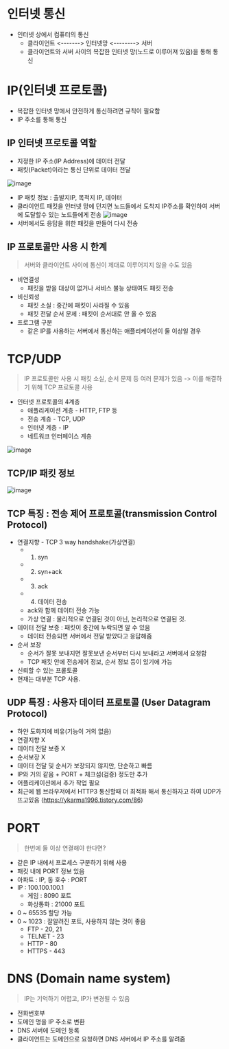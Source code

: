 # 인터넷 통신

* 인터넷 상에서 컴퓨터의 통신 
	* 클라이언트 <-------> 인터넷망 <--------> 서버
	* 클라이언트와 서버 사이의 복잡한 인터넷 망(노드로 이루어져 있음)을 통해 통신
	
# IP(인터넷 프로토콜)
* 복잡한 인터넷 망에서 안전하게 통신하려면 규칙이 필요함 
* IP 주소를 통해 통신

## IP 인터넷 프로토콜 역할 
* 지정한 IP 주소(IP Address)에 데이터 전달
* 패킷(Packet)이라는 통신 단위로 데이터 전달

![image](https://user-images.githubusercontent.com/38370976/108615901-e8adb700-744b-11eb-863e-2a11c460c034.png)
* IP 패킷 정보 : 출발지IP, 목적지 IP, 데이터
* 클라이언트 패킷을 인터넷 망에 던지면 노드들에서 도착지 IP주소를 확인하여 서버에 도달할수 있는 노드들에게 전송
![image](https://user-images.githubusercontent.com/38370976/108615928-17c42880-744c-11eb-903e-e4852e065765.png)
* 서버에서도 응답을 위한 패킷을 만들어 다시 전송

## IP 프로토콜만 사용 시 한계 
> 서버와 클라이언트 사이에 통신이 제대로 이루어지지 않을 수도 있음
* 비연결성
	* 패킷을 받을 대상이 없거나 서비스 불능 상태여도 패킷 전송
* 비신뢰성
	* 패킷 소실 : 중간에 패킷이 사라질 수 있음
	* 패킷 전달 순서 문제 : 패킷이 순서대로 안 올 수 있음
* 프로그램 구분
	* 같은 IP를 사용하는 서버에서 통신하는 애플리케이션이 둘 이상일 경우

# TCP/UDP
> IP 프로토콜만 사용 시 패킷 소실, 순서 문제 등 여러 문제가 있음 -> 이를 해결하기 위해 TCP 프로토콜 사용

* 인터넷 프로토콜의 4계층 
	* 애플리케이션 계층 - HTTP, FTP 등
	* 전송 계층 - TCP, UDP
	* 인터넷 계층 - IP
	* 네트워크 인터페이스 계층 

![image](https://user-images.githubusercontent.com/38370976/108616264-54ddea00-744f-11eb-85af-fa544739c2f6.png)


## TCP/IP 패킷 정보
![image](https://user-images.githubusercontent.com/38370976/108616264-54ddea00-744f-11eb-85af-fa544739c2f6.png)

## TCP 특징 : 전송 제어 프로토콜(transmission Control Protocol)
* 연결지향 -  TCP 3 way handshake(가상연결) 
	* 1. syn 
	* 2. syn+ack 
	* 3. ack 
	* 4. 데이터 전송
	* ack와 함께 데이터 전송 가능
	* 가상 연결 : 물리적으로 연결된 것이 아닌, 논리적으로 연결된 것. 
* 데이터 전달 보증 : 패킷이 중간에 누락되면 알 수 있음
	* 데이터 전송되면 서버에서 전달 받았다고 응답해줌
* 순서 보장 
	* 순서가 잘못 보내지면 잘못보낸 순서부터 다시 보내라고 서버에서 요청함
	* TCP 패킷 안에 전송제어 정보, 순서 정보 등이 있기에 가능
* 신뢰할 수 있는 프롵토콜
* 현재는 대부분 TCP 사용.

## UDP 특징 : 사용자 데이터 프로토콜 (User Datagram Protocol)
* 하얀 도화지에 비유(기능이 거의 없음)
* 연결지향 X
* 데이터 전달 보증 X
* 순서보장 X
* 데이터 전달 및 순서가 보장되지 않지만, 단순하고 빠름
* IP와 거의 같음 +  PORT + 체크섬(검증) 정도만 추가 
* 어플리케이션에서 추가 작업 필요 
* 최근에 웹 브라우저에서 HTTP3 통신할때 더 최적화 해서 통신하자고 하여 UDP가 뜨고있음 (https://ykarma1996.tistory.com/86)


# PORT
> 한번에 둘 이상 연결해야 한다면?
* 같은 IP 내에서 프로세스 구분하기 위해 사용
* 패킷 내에 PORT 정보 있음
* 아파트 : IP, 동 호수 : PORT
* IP : 100.100.100.1
	* 게임 : 8090 포트
	* 화상통화 : 21000 포트 
* 0 ~ 65535 할당 가능
* 0 ~ 1023 : 잘알려진 포트, 사용하지 않는 것이 좋음
	* FTP - 20, 21
	* TELNET - 23
	* HTTP - 80
	* HTTPS - 443


# DNS (Domain name system)
> IP는 기억하기 어렵고, IP가 변경될 수 있음
* 전화번호부
* 도메인 명을 IP 주소로 변환
* DNS 서버에 도메인 등록
* 클라이언트는 도메인으로 요청하면 DNS 서버에서 IP 주소를 알려줌







